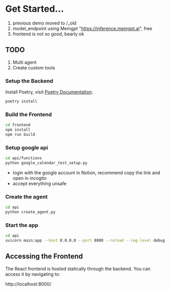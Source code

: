 # Get Started...

1. previous demo moved to /_old
2. model_endpoint using Memgpt "https://inference.memgpt.ai", free
3. frontend is not so good, bearly ok

## TODO

1. Multi agent
2. Create custom tools

### Setup the Backend

Install Poetry, visit [Poetry Documentation](https://python-poetry.org/docs/).

```bash
poetry install
```

### Build the Frontend

```bash
cd frontend
npm install
npm run build
```

### Setup google api

``` bash
cd api/functions 
python google_calendar_test_setup.py
```

- login with the google account in Notion, recommend copy the link and open in incogito
- accept everything unsafe

### Create the agent

```bash
cd api
python create_agent.py
```

### Start the app

```bash
cd api
uvicorn main:app --host 0.0.0.0 --port 8000 --reload --log-level debug 
```

## Accessing the Frontend

The React frontend is hosted statically through the backend. You can access it by navigating to:

http://localhost:8000/